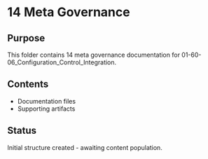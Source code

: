 # 14 Meta Governance

## Purpose
This folder contains 14 meta governance documentation for 01-60-06_Configuration_Control_Integration.

## Contents
- Documentation files
- Supporting artifacts

## Status
Initial structure created - awaiting content population.
